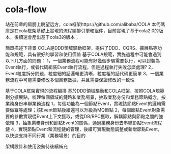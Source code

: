 # cola-flow
站在前辈的肩膀上眺望远方，cola框架https://github.com/alibaba/COLA
本代碼庫是在cola框架基礎上實現的流程編排引擎和組件，目前實現了基于cola2.0的版本，後續還會產出基于cola3的版本；

簡單描述下背景
COLA是DDD領域驅動框架，提供了DDD、CQRS、擴展點等功能和規範，具有很好的學習和使用價值
基于COLA規範，實施過程中可能會遇到以下几方面的問題：
1，一個業務流程可能有好幾個步驟需要執行，可以封裝為Event執行，或者代碼組裝Event執行流程，但是過程執行失敗怎麽處理?
2，Event粒度拆分問題，粒度細的話邏輯更清晰，粒度粗的話代碼更簡單
3，一個業務流程中可能需要修改多個業務數據，并且需要保證修改的一致性

基于COLA框架實現的流程編排
基於DDD領域驅動和COLA框架，按照COLA規範劃分擴展點，梳理每個領域的鏈路和業務場景，抽取業務身份和業務節點概念，按業務身份串聯業務流程
1，每個功能為一個節點Event，實現該節點Event的邏輯需要做冪等處理；該Event節點後續還可以升級為MQ節點
2，每個節點Event對象需要的參數實現從Event上下文獲取，或從DB/RPC獲取，解耦節點與節點之間的強依賴
3，抽象業務身份和節點Event的關係，通過業務身份去串聯節點Event流程鏈
4，實現節點Event和流程鏈的管理，後續可實現動態調整或新增節點Event，以快速支持不同行業（業務場景）的目的

架構設計和使用姿勢待後續補充

